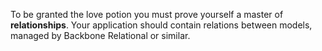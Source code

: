 To be granted the love potion you must prove yourself a master of **relationships**. Your application should contain relations between models, managed by Backbone Relational or similar.